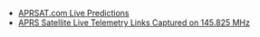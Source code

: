 * [APRSAT.com Live Predictions](<http://www.aprsat.com/predict>)
* [APRS Satellite Live Telemetry Links Captured on 145.825 MHz ](<http://www.aprs.org/sats.html>)

